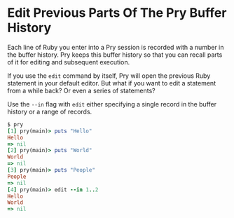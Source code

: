 # Edit Previous Parts Of The Pry Buffer History

Each line of Ruby you enter into a Pry session is recorded with a number in
the buffer history. Pry keeps this buffer history so that you can recall
parts of it for editing and subsequent execution.

If you use the `edit` command by itself, Pry will open the previous Ruby
statement in your default editor. But what if you want to edit a statement
from a while back? Or even a series of statements?

Use the `--in` flag with `edit` either specifying a single record in the
buffer history or a range of records.

```ruby
$ pry
[1] pry(main)> puts "Hello"
Hello
=> nil
[2] pry(main)> puts "World"
World
=> nil
[3] pry(main)> puts "People"
People
=> nil
[4] pry(main)> edit --in 1..2
Hello
World
=> nil
```
